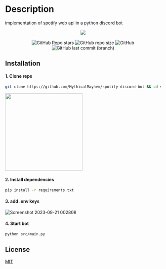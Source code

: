 

# Description
implementation of spotify web api in a python discord bot 

<div align='center'>
<img src='https://github.com/MythicalMayhem/spotify-discord-bot/assets/72671232/ecd72876-59f6-4598-b344-990af76363f5' heigh='250px'>
</div>

<br>

<div align='center'>
<img alt="GitHub Repo stars" src="https://img.shields.io/github/stars/MythicalMayhem/spotify-discord-bot">
<img alt="GitHub repo size" src="https://img.shields.io/github/repo-size/MythicalMayhem/spotify-discord-bot">
<img alt="GitHub" src="https://img.shields.io/github/license/MythicalMayhem/spotify-discord-bot">
  <img alt="GitHub last commit (branch)" src="https://img.shields.io/github/last-commit/MythicalMayhem/spotify-discord-bot/main">

</div>

## Installation

#### 1. Clone repo
```bash
git clone https://github.com/MythicalMayhem/spotify-discord-bot && cd spotify-discord-bot
```
<img  src='https://github.com/MythicalMayhem/spotify-discord-bot/assets/72671232/9d31beec-0f4d-4e4f-b11d-a0ff6abcf3f2' height='250px' >

#### 2. Install dependencies

```bash
pip install -r requirements.txt 
```
#### 3. add .env keys
![Screenshot 2023-09-21 002808](https://github.com/MythicalMayhem/spotify-discord-bot/assets/72671232/7167f55e-01df-4d2f-843e-fc2c0da289bd)


#### 4. Start bot

```bash
python src/main.py
```

## License
[MIT](/LICENSE)
